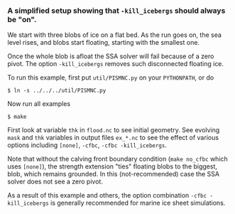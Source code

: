 ### A simplified setup showing that `-kill_icebergs` should always be "on".

We start with three blobs of ice on a flat bed.  As the run goes on,
the sea level rises, and blobs start floating, starting with the
smallest one.

Once the whole blob is afloat the SSA solver will fail because of a
zero pivot.  The option `-kill_icebergs` removes such disconnected floating ice.

To run this example, first put `util/PISMNC.py` on your `PYTHONPATH`, or do

    $ ln -s ../../../util/PISMNC.py

Now run all examples

    $ make

First look at variable `thk` in `flood.nc` to see initial geometry.
See evolving `mask` and `thk` variables in output files `ex_*.nc` to see
the effect of various options including `[none]`, `-cfbc`,
`-cfbc -kill_icebergs`.

Note that without the calving front boundary condition (`make no_cfbc`
which uses `[none]`), the strength extension "ties" floating blobs to the
biggest, blob, which remains grounded.  In this (not-recommended) case the
SSA solver does not see a zero pivot.

As a result of this example and others, the option combination
`-cfbc -kill_icebergs` is generally recommended for marine ice sheet
simulations.
